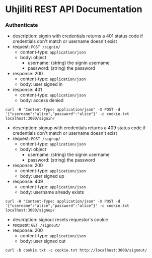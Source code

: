 # Uhjiliti REST API Documentation

### Authenticate

- description: signin with credentials
    returns a 401 status code if credentials don't match or username doesn't exist
- request: `POST /signin/`
    - content-type: `application/json`
    - body: object
      - username: (string) the signin username
      - password: (string) the password
- response: 200
    - content-type: `application/json`
    - body: user signed in
- response: 401
    - content-type: `application/json`
    - body: access denied
```
curl -H "Content-Type: application/json" -X POST -d '{"username":"alice","password":"alice"}' -c cookie.txt localhost:3000/signin/
```


- description: signup with credentials
    returns a 409 status code if credentials don't match or username doesn't exist
- request: `POST /signup/`
    - content-type: `application/json`
    - body: object
      - username: (string) the signin username
      - password: (string) the password
- response: 200
    - content-type: `application/json`
    - body: user signed up
- response: 409
    - content-type: `application/json`
    - body: username already exists
```
curl -H "Content-Type: application/json" -X POST -d '{"username":"alice","password":"alice"}' -c cookie.txt localhost:3000/signup/
```

- description: signout
    resets requestor's cookie
- request: `GET /signout/`
- response: 200
    - content-type: `application/json`
    - body: user signed out
```
curl -b cookie.txt -c cookie.txt http://localhost:3000/signout/
```
